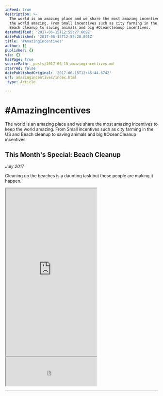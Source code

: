 ```yaml
---
inFeed: true
description: >-
  The world is an amazing place and we share the most amazing incentives to keep
  the world amazing. From Small incentives such as city farming in the US and
  Beach cleanup to saving animals and big #OceanCleanup incentives.
dateModified: '2017-06-15T12:55:27.669Z'
datePublished: '2017-06-15T12:55:28.891Z'
title: '#AmazingIncentives'
author: []
publisher: {}
via: {}
hasPage: true
sourcePath: _posts/2017-06-15-amazingincentives.md
starred: false
datePublishedOriginal: '2017-06-15T12:45:44.674Z'
url: amazingincentives/index.html
_type: Article

---
```

# \#AmazingIncentives

The world is an amazing place and we share the most amazing incentives to keep the world amazing. From Small incentives such as city farming in the US and Beach cleanup to saving animals and big \#OceanCleanup incentives.

## **This Month's Special: Beach Cleanup**

_July 2017_

Cleaning up the beaches is a daunting task but these people are making it happen.

<iframe src="https://the-grid.github.io/ed-userhtml/?g=eJxdkM1qwzAQhF_FCOKj_2I7jhulBEqh90KPRZFWlqiiFZJiN29f1e6psCy7w3xzmJOWnt0gC55TomJ0YSzLZVkKyThcEb8KjrfSmfukbShnLQALp9yz8iDp6t_tL7vmNc1_KkkvLBGXGTkT-IFGQtLWjJCOuqq7tquHfX9our6rm6TlixZR0a6q8qBw-YzwHalkJkDOnHsTtB4SUR3aY9rHoW9zBXpS8Zcg2QaT9f7TtyfEhwFKrugF-NGihSecwUuDy6i0EGCTh3s0RtuJEoskW2vZAEpSBDPJ_O6ZDY55sPxBSfR3IOdTuVV4_gHa_G6F" height="550" style=""></iframe>

<iframe src="https://the-grid.github.io/ed-userhtml/?g=eJwdi7ERwkAMBHOquAoowCGOiaAB2b5BP37LGqTP3YbboxJ4og1296klcN8t9XOcgYdzLlIH3CizYqwUa375s9gLzZFKTN0y8HsFizTLLlNixdSyJ0E4d6-EvIlN1h6UhIo77foFS7QraA" height="95" style=""></iframe>

---